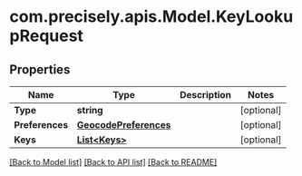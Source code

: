 # com.precisely.apis.Model.KeyLookupRequest
## Properties

Name | Type | Description | Notes
------------ | ------------- | ------------- | -------------
**Type** | **string** |  | [optional] 
**Preferences** | [**GeocodePreferences**](GeocodePreferences.md) |  | [optional] 
**Keys** | [**List&lt;Keys&gt;**](Keys.md) |  | [optional] 

[[Back to Model list]](../README.md#documentation-for-models) [[Back to API list]](../README.md#documentation-for-api-endpoints) [[Back to README]](../README.md)

